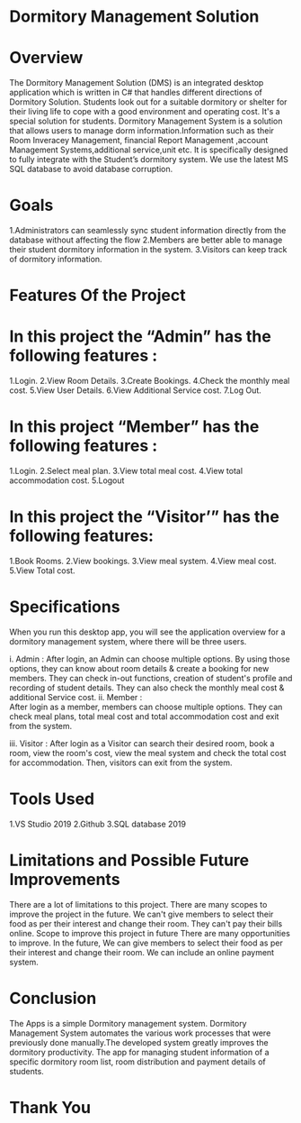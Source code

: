 # Dormitory Management Solution

# Overview

The Dormitory Management Solution (DMS) is an integrated desktop application which is written in C# that handles different directions of Dormitory Solution. Students look out for a suitable dormitory or shelter for their living life to cope with a good environment and operating cost. It's a special solution for students.
Dormitory Management System is a solution that allows users to manage dorm information.Information such as their Room Inveracey Management, financial Report Management ,account Management Systems,additional service,unit etc. It is specifically designed to fully integrate with the Student’s dormitory system. We use the latest MS SQL database to avoid database corruption. 


# Goals 

1.Administrators can seamlessly sync student information directly from the database without affecting the flow
2.Members are better able to manage their student dormitory information in the system.
3.Visitors can keep track of dormitory information.

# Features Of the Project 

# In this project the “Admin” has the following features :

1.Login.
2.View Room Details.
3.Create Bookings.
4.Check the monthly meal cost.
5.View User Details.
6.View Additional Service cost.
7.Log Out.





# In this project “Member” has the following features :

1.Login.
2.Select meal plan.
3.View total meal cost.
4.View total accommodation cost.
5.Logout

# In this project the “Visitor’” has the following features:

1.Book Rooms.
2.View bookings.
3.View meal system.
4.View meal cost.
5.View Total cost.

# Specifications 
When you run this desktop app, you will see the application overview for a dormitory management system, where there will be three users.

i.     Admin :
After login, an Admin can choose multiple options. By using those options, they can know about room details & create a booking for new members. They can check in-out functions, creation of student's profile and recording of student details. They can also check the monthly meal cost & additional Service cost.
ii.    Member :   
After login as a member, members can choose multiple options. They can check meal plans, total meal cost and total accommodation cost and exit from the system. 
            
iii. Visitor :
After login as a Visitor can search their desired room, book a room, view the room's cost, view the meal system and check the total cost for accommodation. Then, visitors can exit from the system.

# Tools Used
1.VS Studio 2019
2.Github
3.SQL database 2019

# Limitations and Possible Future Improvements 
There are a lot of limitations to this project. There are many scopes to improve the project in the future. We can't give members to select their food as per their interest and change their room. They can't pay their bills online.
Scope to improve this project in future
There are many opportunities to improve. In the future, We can give members to select their food as per their interest and change their room. We can include an online payment system. 

# Conclusion
The Apps is a simple Dormitory management system. Dormitory Management System automates the various work processes that were previously done manually.The developed system greatly improves the dormitory productivity. The app  for managing student information of a specific dormitory room list, room distribution and payment details of students.



			               

 # Thank You
